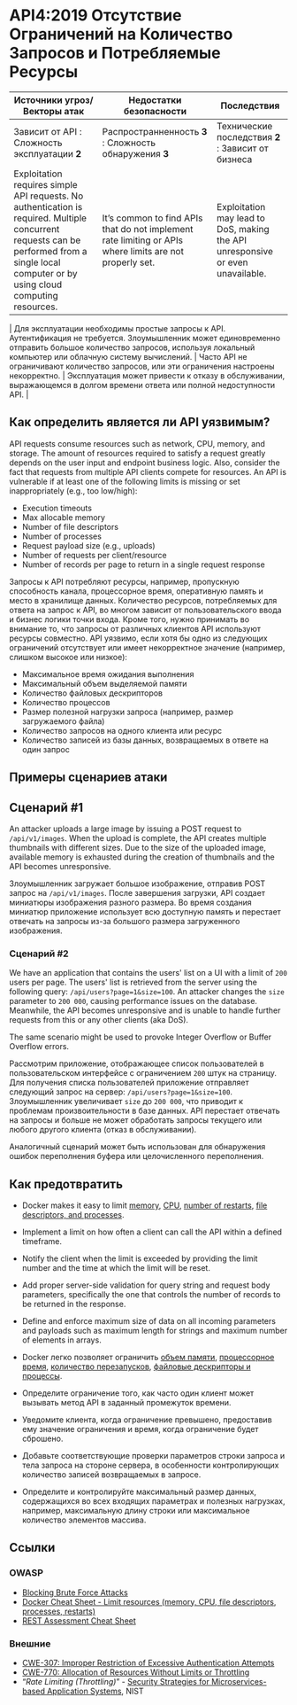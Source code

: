 API4:2019 Отсутствие Ограничений на Количество Запросов и Потребляемые Ресурсы
===========================================

| Источники угроз/Векторы атак | Недостатки безопасности | Последствия |
| - | - | - |
| Зависит от API : Сложность эксплуатации **2** | Распространненность **3** : Сложность обнаружения **3** | Технические последствия **2** : Зависит от бизнеса |
| Exploitation requires simple API requests. No authentication is required. Multiple concurrent requests can be performed from a single local computer or by using cloud computing resources. | It’s common to find APIs that do not implement rate limiting or APIs where limits are not properly set. | Exploitation may lead to DoS, making the API unresponsive or even unavailable. |

| Для эксплуатации необходимы простые запросы к API. Аутентификация не требуется. Злоумышленник может единовременно отправить большое количество запросов, используя локальный компьютер или облачную систему вычислений. | Часто API не ограничивают количество запросов, или эти ограничения настроены некорректно. | Эксплуатация может привести к отказу в обслуживании, выражающемся в долгом времени ответа или полной недоступности API. |

## Как определить является ли API уязвимым?

API requests consume resources such as network, CPU, memory, and storage. The
amount of resources required to satisfy a request greatly depends on the user
input and endpoint business logic. Also, consider the fact that requests from
multiple API clients compete for resources. An API is vulnerable if at least one
of the following limits is missing or set inappropriately (e.g., too low/high):

* Execution timeouts
* Max allocable memory
* Number of file descriptors
* Number of processes
* Request payload size (e.g., uploads)
* Number of requests per client/resource
* Number of records per page to return in a single request response

Запросы к API потребляют ресурсы, например, пропускную способность канала, процессорное время, оперативную память и место в хранилище данных. Количество ресурсов, потребляемых для ответа на запрос к API, во многом зависит от пользовательского ввода и бизнес логики точки входа. Кроме того, нужно принимать во внимание то, что запросы от различных клиентов API используют ресурсы совместно. API уязвимо, если хотя бы одно из следующих ограничений отсутствует или имеет некорректное значение (например, слишком высокое или низкое):

* Максимальное время ожидания выполнения 
* Максимальный объем выделяемой памяти
* Количество файловых дескрипторов
* Количество процессов
* Размер полезной нагрузки запроса (например, размер загружаемого файла)
* Количество запросов на одного клиента или ресурс
* Количество записей из базы данных, возвращаемых в ответе на один запрос

## Примеры сценариев атаки

## Сценарий #1

An attacker uploads a large image by issuing a POST request to `/api/v1/images`.
When the upload is complete, the API creates multiple thumbnails with different
sizes. Due to the size of the uploaded image, available memory is exhausted
during the creation of thumbnails and the API becomes unresponsive.

Злоумышленник загружает большое изображение, отправив POST запрос на `/api/v1/images`. После завершения загрузки, API создает миниатюры изображения разного размера. Во время создания миниатюр приложение использует всю доступную память и перестает отвечать на запросы из-за большого размера загруженного изображения.

### Сценарий #2

We have an application that contains the users' list on a UI with a limit of
`200` users per page. The users' list is retrieved from the server using the
following query: `/api/users?page=1&size=100`. An attacker changes the `size`
parameter to `200 000`, causing performance issues on the database. Meanwhile,
the API becomes unresponsive and is unable to handle further requests from this
or any other clients (aka DoS).

The same scenario might be used to provoke Integer Overflow or Buffer Overflow
errors.

Рассмотрим приложение, отображающее список пользователей в пользовательском интерфейсе с ограничением `200` штук на страницу. Для получения списка пользователей приложение отправляет следующий запрос на сервер: `/api/users?page=1&size=100`. Злоумышленник увеличивает `size` до `200 000`, что приводит к проблемам произвоительности в базе данных. API перестает отвечать на запросы и больше не может обработать запросы текущего или любого другого клиента (отказ в обслуживании).

Аналогичный сценарий может быть использован для обнаружения ошибок переполнения буфера или целочисленного переполнения.

## Как предотвратить

* Docker makes it easy to limit [memory][1], [CPU][2], [number of restarts][3],
  [file descriptors, and processes][4].
* Implement a limit on how often a client can call the API within a defined
  timeframe.
* Notify the client when the limit is exceeded by providing the limit number and
  the time at which the limit will be reset.
* Add proper server-side validation for query string and request body
  parameters, specifically the one that controls the number of records to be
  returned in the response.
* Define and enforce maximum size of data on all incoming parameters and
  payloads such as maximum length for strings and maximum number of elements in
  arrays.

* Docker легко позволяет ограничить [объем памяти][1], [процессорное время][2], [количество перезапусков][3],
  [файловые дескрипторы и процессы][4].
* Определите ограничение того, как часто один клиент может вызывать метод API в заданный промежуток времени.
* Уведомите клиента, когда ограничение превышено, предоставив ему значение ограничения и время, когда ограничение будет сброшено.
* Добавьте соответствующие проверки параметров строки запроса и тела запроса на стороне сервера, в особенности контролирующих количество записей возвращаемых в запросе.
* Определите и контролируйте максимальный размер данных, содержащихся во всех входящих параметрах и полезных нагрузках, например, максимальную длину строки или максимальное количество элементов массива.

## Ссылки

### OWASP

* [Blocking Brute Force Attacks][5]
* [Docker Cheat Sheet - Limit resources (memory, CPU, file descriptors,
  processes, restarts)][6]
* [REST Assessment Cheat Sheet][7]

### Внешние

* [CWE-307: Improper Restriction of Excessive Authentication Attempts][8]
* [CWE-770: Allocation of Resources Without Limits or Throttling][9]
* “_Rate Limiting (Throttling)_” - [Security Strategies for Microservices-based
  Application Systems][10], NIST

[1]: https://docs.docker.com/config/containers/resource_constraints/#memory
[2]: https://docs.docker.com/config/containers/resource_constraints/#cpu
[3]: https://docs.docker.com/engine/reference/commandline/run/#restart-policies---restart
[4]: https://docs.docker.com/engine/reference/commandline/run/#set-ulimits-in-container---ulimit
[5]: https://www.owasp.org/index.php/Blocking_Brute_Force_Attacks
[6]: https://github.com/OWASP/CheatSheetSeries/blob/3a8134d792528a775142471b1cb14433b4fda3fb/cheatsheets/Docker_Security_Cheat_Sheet.md#rule-7---limit-resources-memory-cpu-file-descriptors-processes-restarts
[7]: https://github.com/OWASP/CheatSheetSeries/blob/3a8134d792528a775142471b1cb14433b4fda3fb/cheatsheets/REST_Assessment_Cheat_Sheet.md
[8]: https://cwe.mitre.org/data/definitions/307.html
[9]: https://cwe.mitre.org/data/definitions/770.html
[10]: https://nvlpubs.nist.gov/nistpubs/SpecialPublications/NIST.SP.800-204-draft.pdf
